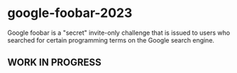 # google-foobar-2023
Google foobar is a "secret" invite-only challenge that is issued to users who searched for certain programming terms on the Google search engine.

## WORK IN PROGRESS
